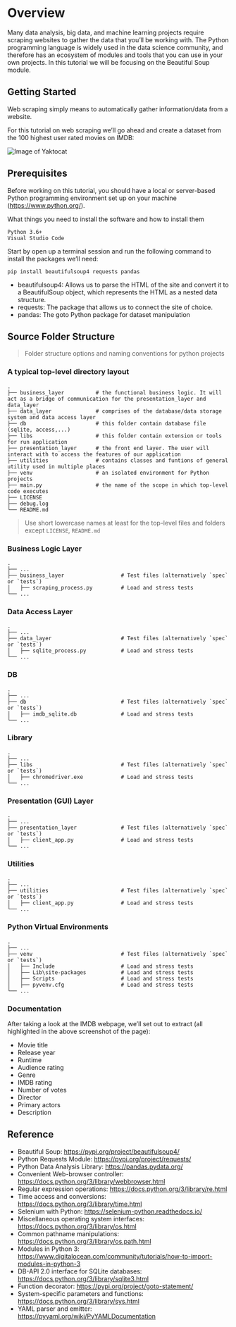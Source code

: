 # Overview

Many data analysis, big data, and machine learning projects require scraping websites to gather the data that you’ll be working with. The Python programming language is widely used in the data science community, and therefore has an ecosystem of modules and tools that you can use in your own projects. In this tutorial we will be focusing on the Beautiful Soup module. 

## Getting Started

Web scraping simply means to automatically gather information/data from a website.

For this tutorial on web scraping we’ll go ahead and create a dataset from the 100 highest user rated movies on IMDB:

![Image of Yaktocat](https://miro.medium.com/max/700/1*i0pULjJvx7wtnvFcUGMGKA.png)

## Prerequisites

Before working on this tutorial, you should have a local or server-based Python programming environment set up on your machine (https://www.python.org/).

What things you need to install the software and how to install them

```
Python 3.6+
Visual Studio Code
```

Start by open up a terminal session and run the following command to install the packages we’ll need:

```
pip install beautifulsoup4 requests pandas
```

* beautifulsoup4: Allows us to parse the HTML of the site and convert it to a BeautifulSoup object, which represents the HTML as a nested data structure.
* requests: The package that allows us to connect the site of choice.
* pandas: The goto Python package for dataset manipulation  

## Source Folder Structure

> Folder structure options and naming conventions for python projects

### A typical top-level directory layout
    .
    ├── business_layer          # the functional business logic. It will act as a bridge of communication for the presentation_layer and data_layer
    ├── data_layer              # comprises of the database/data storage system and data access layer
    ├── db                      # this folder contain database file (sqlite, access,...)
    ├── libs                    # this folder contain extension or tools for run application
    ├── presentation_layer      # the front end layer. The user will interact with to access the features of our application
    ├── utilities               # contains classes and funtions of general utility used in multiple places
    ├── venv                    # an isolated environment for Python projects
    ├── main.py                 # the name of the scope in which top-level code executes
    ├── LICENSE 
    ├── debug.log
    └── README.md

> Use short lowercase names at least for the top-level files and folders except
> `LICENSE`, `README.md`

### Business Logic Layer
    .
    ├── ...
    ├── business_layer                  # Test files (alternatively `spec` or `tests`)
    │   ├── scraping_process.py         # Load and stress tests
    └── ...
    
### Data Access Layer
    .
    ├── ...
    ├── data_layer                      # Test files (alternatively `spec` or `tests`)
    │   ├── sqlite_process.py           # Load and stress tests
    └── ...
    
### DB
    .
    ├── ...
    ├── db                              # Test files (alternatively `spec` or `tests`)
    │   ├── imdb_sqlite.db              # Load and stress tests
    └── ...
    
### Library
    .
    ├── ...
    ├── libs                            # Test files (alternatively `spec` or `tests`)
    │   ├── chromedriver.exe            # Load and stress tests
    └── ...
    
### Presentation (GUI) Layer
    .
    ├── ...
    ├── presentation_layer              # Test files (alternatively `spec` or `tests`)
    │   ├── client_app.py               # Load and stress tests
    └── ...
    
### Utilities
    .
    ├── ...
    ├── utilities                       # Test files (alternatively `spec` or `tests`)
    │   ├── client_app.py               # Load and stress tests
    └── ...
    
### Python Virtual Environments
    .
    ├── ...
    ├── venv                            # Test files (alternatively `spec` or `tests`)
    │   ├── Include                     # Load and stress tests
    │   ├── Lib\site-packages           # Load and stress tests
    │   ├── Scripts                     # Load and stress tests
    │   ├── pyvenv.cfg                  # Load and stress tests
    └── ...
    
    

### Documentation
    
After taking a look at the IMDB webpage, we’ll set out to extract (all highlighted in the above screenshot of the page):

*  Movie title
*  Release year
*  Runtime
*  Audience rating
*  Genre
*  IMDB rating
*  Number of votes
*  Director
*  Primary actors
*  Description

## Reference

*  Beautiful Soup:  https://pypi.org/project/beautifulsoup4/
*  Python Requests Module:  https://pypi.org/project/requests/
*  Python Data Analysis Library:  https://pandas.pydata.org/
*  Convenient Web-browser controller:  https://docs.python.org/3/library/webbrowser.html
*  Regular expression operations:  https://docs.python.org/3/library/re.html
*  Time access and conversions:  https://docs.python.org/3/library/time.html
*  Selenium with Python:  https://selenium-python.readthedocs.io/
*  Miscellaneous operating system interfaces:  https://docs.python.org/3/library/os.html
*  Common pathname manipulations:  https://docs.python.org/3/library/os.path.html
*  Modules in Python 3:  https://www.digitalocean.com/community/tutorials/how-to-import-modules-in-python-3
*  DB-API 2.0 interface for SQLite databases: https://docs.python.org/3/library/sqlite3.html
*  Function decorator:  https://pypi.org/project/goto-statement/
*  System-specific parameters and functions:  https://docs.python.org/3/library/sys.html
*   YAML parser and emitter:   https://pyyaml.org/wiki/PyYAMLDocumentation

